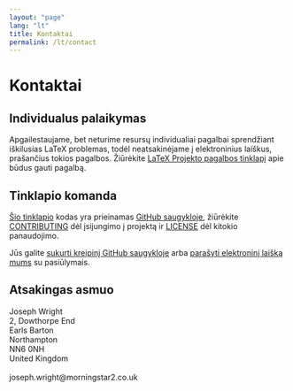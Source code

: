 ```yaml
---
layout: "page"
lang: "lt"
title: Kontaktai
permalink: /lt/contact
---
```


# Kontaktai

## Individualus palaikymas

Apgailestaujame, bet neturime resursų individualiai pagalbai sprendžiant
iškilusias LaTeX problemas, todėl neatsakinėjame į elektroninius laiškus,
prašančius tokios pagalbos. Žiūrėkite [LaTeX Projekto pagalbos
tinklapį](https://www.latex-project.org/help/) apie būdus gauti pagalbą.

## Tinklapio komanda

[Šio tinklapio](https://github.com/learnlatex/learnlatex.github.io/) kodas
yra prieinamas [GitHub saugykloje](https://github.com/learnlatex/), žiūrėkite
[CONTRIBUTING](../CONTRIBUTING) dėl įsijungimo į projektą ir
[LICENSE](../LICENSE) dėl kitokio panaudojimo.

Jūs galite [sukurti kreipinį GitHub saugykloje](https://github.com/learnlatex/learnlatex.github.io/issues) arba [parašyti elektroninį laišką mums](mailto:texfaq@texfaq.org) su pasiūlymais.

## Atsakingas asmuo

<p>Joseph Wright<br>
2, Dowthorpe End<br>
Earls Barton<br>
Northampton<br>
NN6 0NH<br>
United Kingdom<br>
<br>joseph.wright@morningstar2.co.uk</p>
